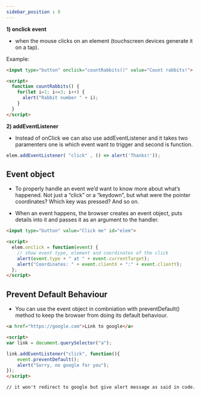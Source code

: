 ```yaml
---
sidebar_position : 8
---
```


**1) onclick event**

- when the mouse clicks on an element (touchscreen devices generate it on a tap).

Example:

```html
<input type="button" onclick="countRabbits()" value="Count rabbits!">

<script>
  function countRabbits() {
    for(let i=1; i<=3; i++) {
      alert("Rabbit number " + i);
    }
  }
</script>
```

**2) addEventListener**

- Instead of onClick we can also use addEventListener and it takes two paramenters one is which event want to trigger and second is function.

```js
elem.addEventListener( "click" , () => alert('Thanks!'));
```

## Event object

- To properly handle an event we’d want to know more about what’s happened. Not just a “click” or a “keydown”, but what were the pointer coordinates? Which key was pressed? And so on.

- When an event happens, the browser creates an event object, puts details into it and passes it as an argument to the handler.

```html
<input type="button" value="Click me" id="elem">

<script>
  elem.onclick = function(event) {
    // show event type, element and coordinates of the click
    alert(event.type + " at " + event.currentTarget);
    alert("Coordinates: " + event.clientX + ":" + event.clientY);
  };
</script>
```

## Prevent Default Behaviour

- You can use the event object in combniation with preventDefault() method to keep the browser from doing its default behaviour.

```html
<a href="https://google.com">Link to google</a>

<script>
var link = document.querySelector("a");

link.addEventListener("click", function(){
    event.preventDefault();
    alert("Sorry, no google for you");
});
</script>

// it won't redirect to google but give alert message as said in code.
```


